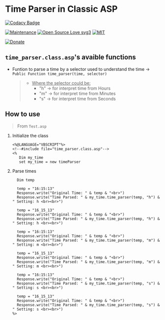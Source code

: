 # Time Parser in Classic ASP

[![Codacy Badge](https://app.codacy.com/project/badge/Grade/45b733bc57964de78b9d4f046b03d12e)](https://app.codacy.com/gh/R0mb0/Time_Parser_classic_asp/dashboard?utm_source=gh&utm_medium=referral&utm_content=&utm_campaign=Badge_grade)

[![Maintenance](https://img.shields.io/badge/Maintained%3F-yes-green.svg)](https://github.com/R0mb0/Time_Parser_classic_asp)
[![Open Source Love svg3](https://badges.frapsoft.com/os/v3/open-source.svg?v=103)](https://github.com/R0mb0/Time_Parser_classic_asp)
[![MIT](https://img.shields.io/badge/License-MIT-blue.svg)](https://opensource.org/license/mit)

[![Donate](https://img.shields.io/badge/PayPal-Donate%20to%20Author-blue.svg)](http://paypal.me/R0mb0)

## `time_parser.class.asp`'s avaible functions

- Funtion to parse a time by a selector used to understand the time -> `Public Function time_parser(time, selector)`
  >
  > - <ins>Where the selector could be:</ins>
  >   - "h" -> for interpret time from Hours
  >   - "m" -> for interpret time from Minutes
  >   - "s" -> for interpret time from Seconds

## How to use 

> From `Test.asp`

1. Initialize the class
   ```
   <%@LANGUAGE="VBSCRIPT"%>
   <!--#include file="time_parser.class.asp"-->
   <%
      Dim my_time 
      set my_time = new timeParser
   ```
2. Parse times
   ```
     Dim temp
   
     temp = "16:15:13"
     Response.write("Original Time: " & temp & "<br>")
     Response.write("Time Parsed: " & my_time.time_parser(temp, "h") & " Setting: h <br><br>")

     temp = "16_15_13"
     Response.write("Original Time: " & temp & "<br>")
     Response.write("Time Parsed: " & my_time.time_parser(temp, "h") & " Setting: h <br><br>")

     temp = "16:15:13"
     Response.write("Original Time: " & temp & "<br>")
     Response.write("Time Parsed: " & my_time.time_parser(temp, "m") & " Setting: m <br><br>")

     temp = "16_15_13"
     Response.write("Original Time: " & temp & "<br>")
     Response.write("Time Parsed: " & my_time.time_parser(temp, "m") & " Setting: m <br><br>")

     temp = "16:15:13"
     Response.write("Original Time: " & temp & "<br>")
     Response.write("Time Parsed: " & my_time.time_parser(temp, "s") & " Setting: s <br><br>")

     temp = "16_15_13"
     Response.write("Original Time: " & temp & "<br>")
     Response.write("Time Parsed: " & my_time.time_parser(temp, "s") & " Setting: s <br><br>")
   %>
   ```
